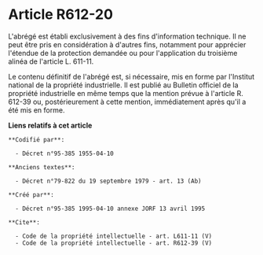 # Article R612-20

L'abrégé est établi exclusivement à des fins d'information technique. Il ne peut être pris en considération à d'autres fins,
notamment pour apprécier l'étendue de la protection demandée ou pour l'application du troisième alinéa de l'article L.
611-11. 

Le contenu définitif de l'abrégé est, si nécessaire, mis en forme par l'Institut national de la propriété industrielle. Il
est publié au Bulletin officiel de la propriété industrielle en même temps que la mention prévue à l'article R. 612-39 ou,
postérieurement à cette mention, immédiatement après qu'il a été mis en forme.

**Liens relatifs à cet article**

	**Codifié par**:

	  - Décret n°95-385 1955-04-10

	**Anciens textes**:

	  - Décret n°79-822 du 19 septembre 1979 - art. 13 (Ab)

	**Créé par**:

	  - Décret n°95-385 1995-04-10 annexe JORF 13 avril 1995

	**Cite**:

	  - Code de la propriété intellectuelle - art. L611-11 (V)
	  - Code de la propriété intellectuelle - art. R612-39 (V)
